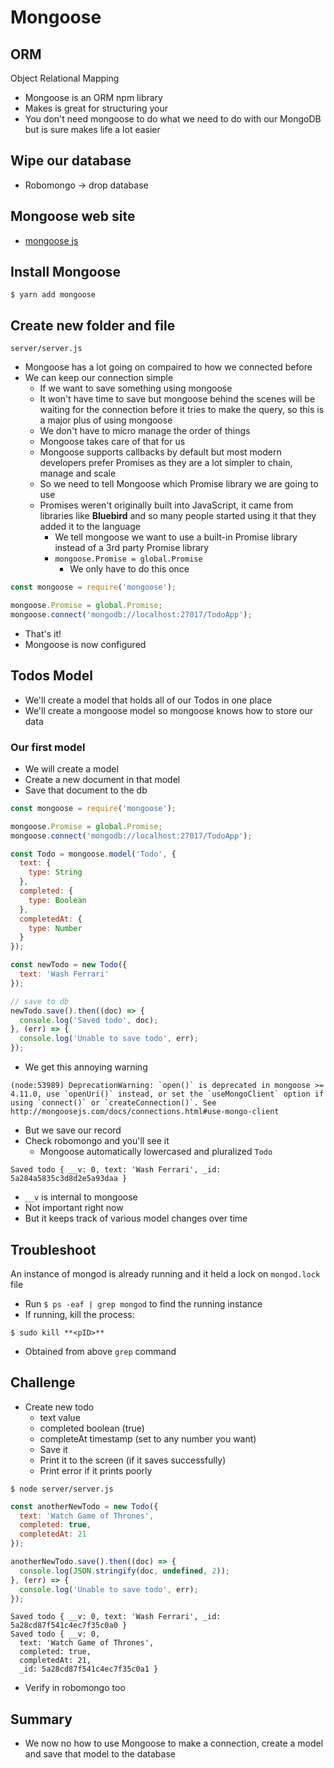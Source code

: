 # Mongoose
## ORM
Object Relational Mapping
* Mongoose is an ORM npm library
* Makes is great for structuring your 
* You don't need mongoose to do what we need to do with our MongoDB but is sure makes life a lot easier

## Wipe our database
* Robomongo -> drop database

## Mongoose web site
* [mongoose js](http://mongoosejs.com/)

## Install Mongoose
`$ yarn add mongoose`

## Create new folder and file
`server/server.js`

* Mongoose has a lot going on compaired to how we connected before
* We can keep our connection simple
    - If we want to save something using mongoose
    - It won't have time to save but mongoose behind the scenes will be waiting for the connection before it tries to make the query, so this is a major plus of using mongoose
    - We don't have to micro manage the order of things
    - Mongoose takes care of that for us
    - Mongoose supports callbacks by default but most modern developers prefer Promises as they are a lot simpler to chain, manage and scale
    - So we need to tell Mongoose which Promise library we are going to use
    - Promises weren't originally built into JavaScript, it came from libraries like **Bluebird** and so many people started using it that they added it to the language
        + We tell mongoose we want to use a built-in Promise library instead of a 3rd party Promise library
        + `mongoose.Promise = global.Promise`
            * We only have to do this once

```js
const mongoose = require('mongoose');

mongoose.Promise = global.Promise;
mongoose.connect('mongodb://localhost:27017/TodoApp');
```

* That's it!
* Mongoose is now configured

## Todos Model
* We'll create a model that holds all of our Todos in one place
* We'll create a mongoose model so mongoose knows how to store our data

### Our first model
* We will create a model
* Create a new document in that model
* Save that document to the db

```js
const mongoose = require('mongoose');

mongoose.Promise = global.Promise;
mongoose.connect('mongodb://localhost:27017/TodoApp');

const Todo = mongoose.model('Todo', {
  text: {
    type: String
  },
  completed: {
    type: Boolean
  },
  completedAt: {
    type: Number
  }
});

const newTodo = new Todo({
  text: 'Wash Ferrari'
});

// save to db
newTodo.save().then((doc) => {
  console.log('Saved todo', doc);
}, (err) => {
  console.log('Unable to save todo', err);
});
```

* We get this annoying warning

```
(node:53989) DeprecationWarning: `open()` is deprecated in mongoose >= 4.11.0, use `openUri()` instead, or set the `useMongoClient` option if using `connect()` or `createConnection()`. See http://mongoosejs.com/docs/connections.html#use-mongo-client
```

* But we save our record
* Check robomongo and you'll see it
    - Mongoose automatically lowercased and pluralized `Todo`

`Saved todo { __v: 0, text: 'Wash Ferrari', _id: 5a284a5835c3d8d2e5a93daa }`

* `__v` is internal to mongoose
* Not important right now
* But it keeps track of various model changes over time

## Troubleshoot
An instance of mongod is already running and it held a lock on `mongod.lock` file

* Run `$ ps -eaf | grep mongod` to find the running instance
* If running, kill the process: 

`$ sudo kill **<pID>**` 

* Obtained from above `grep` command

## Challenge
* Create new todo
  - text value
  - completed boolean (true)
  - completeAt timestamp (set to any number you want)
  - Save it
  - Print it to the screen (if it saves successfully)
  - Print error if it prints poorly

`$ node server/server.js`

```js
const anotherNewTodo = new Todo({
  text: 'Watch Game of Thrones',
  completed: true,
  completedAt: 21
});

anotherNewTodo.save().then((doc) => {
  console.log(JSON.stringify(doc, undefined, 2));
}, (err) => {
  console.log('Unable to save todo', err);
});
```

```
Saved todo { __v: 0, text: 'Wash Ferrari', _id: 5a28cd87f541c4ec7f35c0a0 }
Saved todo { __v: 0,
  text: 'Watch Game of Thrones',
  completed: true,
  completedAt: 21,
  _id: 5a28cd87f541c4ec7f35c0a1 }
```

* Verify in robomongo too

## Summary
* We now no how to use Mongoose to make a connection, create a model and save that model to the database
